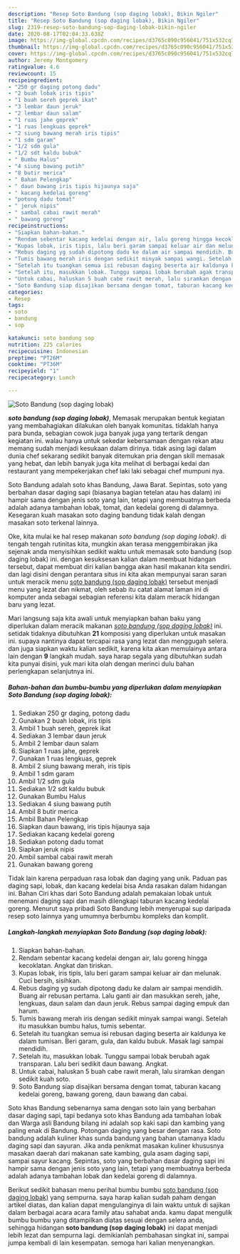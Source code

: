 ```yaml
---
description: "Resep Soto Bandung (sop daging lobak), Bikin Ngiler"
title: "Resep Soto Bandung (sop daging lobak), Bikin Ngiler"
slug: 2319-resep-soto-bandung-sop-daging-lobak-bikin-ngiler
date: 2020-08-17T02:04:33.638Z
image: https://img-global.cpcdn.com/recipes/d3765c090c956041/751x532cq70/soto-bandung-sop-daging-lobak-foto-resep-utama.jpg
thumbnail: https://img-global.cpcdn.com/recipes/d3765c090c956041/751x532cq70/soto-bandung-sop-daging-lobak-foto-resep-utama.jpg
cover: https://img-global.cpcdn.com/recipes/d3765c090c956041/751x532cq70/soto-bandung-sop-daging-lobak-foto-resep-utama.jpg
author: Jeremy Montgomery
ratingvalue: 4.6
reviewcount: 15
recipeingredient:
- "250 gr daging potong dadu"
- "2 buah lobak iris tipis"
- "1 buah sereh geprek ikat"
- "3 lembar daun jeruk"
- "2 lembar daun salam"
- "1 ruas jahe geprek"
- "1 ruas lengkuas geprek"
- "2 siung bawang merah iris tipis"
- "1 sdm garam"
- "1/2 sdm gula"
- "1/2 sdt kaldu bubuk"
- " Bumbu Halus"
- "4 siung bawang putih"
- "8 butir merica"
- " Bahan Pelengkap"
- " daun bawang iris tipis hijaunya saja"
- " kacang kedelai goreng"
- "potong dadu tomat"
- " jeruk nipis"
- " sambal cabai rawit merah"
- " bawang goreng"
recipeinstructions:
- "Siapkan bahan-bahan."
- "Rendam sebentar kacang kedelai dengan air, lalu goreng hingga kecoklatan. Angkat dan tiriskan."
- "Kupas lobak, iris tipis, lalu beri garam sampai keluar air dan melunak. Cuci bersih, sisihkan."
- "Rebus daging yg sudah dipotong dadu ke dalam air sampai mendidih. Buang air rebusan pertama. Lalu ganti air dan masukkan sereh, jahe, lengkuas, daun salam dan daun jeruk. Rebus sampai daging empuk dan harum."
- "Tumis bawang merah iris dengan sedikit minyak sampai wangi. Setelah itu masukkan bumbu halus, tumis sebentar."
- "Setelah itu tuangkan semua isi rebusan daging beserta air kaldunya ke dalam tumisan. Beri garam, gula, dan kaldu bubuk. Masak lagi sampai mendidih."
- "Setelah itu, masukkan lobak. Tunggu sampai lobak berubah agak transparan. Lalu beri sedikit daun bawang. Angkat."
- "Untuk cabai, haluskan 5 buah cabe rawit merah, lalu siramkan dengan sedikit kuah soto."
- "Soto Bandung siap disajikan bersama dengan tomat, taburan kacang kedelai goreng, bawang goreng, daun bawang dan cabai."
categories:
- Resep
tags:
- soto
- bandung
- sop

katakunci: soto bandung sop 
nutrition: 225 calories
recipecuisine: Indonesian
preptime: "PT26M"
cooktime: "PT36M"
recipeyield: "1"
recipecategory: Lunch

---
```



![Soto Bandung (sop daging lobak)](https://img-global.cpcdn.com/recipes/d3765c090c956041/751x532cq70/soto-bandung-sop-daging-lobak-foto-resep-utama.jpg)

<b><i>soto bandung (sop daging lobak)</i></b>, Memasak merupakan bentuk kegiatan yang membahagiakan dilakukan oleh banyak komunitas. tidaklah hanya para bunda, sebagian cowok juga banyak juga yang tertarik dengan kegiatan ini. walau hanya untuk sekedar kebersamaan dengan rekan atau memang sudah menjadi kesukaan dalam dirinya. tidak asing lagi dalam dunia chef sekarang sedikit banyak ditemukan pria dengan skill memasak yang hebat, dan lebih banyak juga kita melihat di berbagai kedai dan restaurant yang mempekerjakan chef laki laki sebagai chef mumpuni nya.

Soto Bandung adalah soto khas Bandung, Jawa Barat. Sepintas, soto yang berbahan dasar daging sapi (biasanya bagian tetelan atau has dalam) ini hampir sama dengan jenis soto yang lain, tetapi yang membuatnya berbeda adalah adanya tambahan lobak, tomat, dan kedelai goreng di dalamnya. Kesegaran kuah masakan soto daging bandung tidak kalah dengan masakan soto terkenal lainnya.

Oke, kita mulai ke hal resep makanan <i>soto bandung (sop daging lobak)</i>. di tengah tengah rutinitas kita, mungkin akan terasa menggembirakan jika sejenak anda menyisihkan sedikit waktu untuk memasak soto bandung (sop daging lobak) ini. dengan kesuksesan kalian dalam membuat hidangan tersebut, dapat membuat diri kalian bangga akan hasil makanan kita sendiri. dan lagi disini dengan perantara situs ini kita akan mempunyai saran saran untuk meracik menu <u>soto bandung (sop daging lobak)</u> tersebut menjadi menu yang lezat dan nikmat, oleh sebab itu catat alamat laman ini di komputer anda sebagai sebagian referensi kita dalam meracik hidangan baru yang lezat.


Mari langsung saja kita awali untuk menyiapkan bahan baku yang diperlukan dalam meracik makanan <u><i>soto bandung (sop daging lobak)</i></u> ini. setidak tidaknya dibutuhkan <b>21</b> komposisi yang diperlukan untuk masakan ini. supaya nantinya dapat tercapai rasa yang lezat dan menggugah selera. dan juga siapkan waktu kalian sedikit, karena kita akan memulainya antara lain dengan <b>9</b> langkah mudah. saya harap segala yang dibutuhkan sudah kita punyai disini, yuk mari kita olah dengan merinci dulu bahan perlengkapan selanjutnya ini.

<!--inarticleads1-->

##### Bahan-bahan dan bumbu-bumbu yang diperlukan dalam menyiapkan Soto Bandung (sop daging lobak):

1. Sediakan 250 gr daging, potong dadu
1. Gunakan 2 buah lobak, iris tipis
1. Ambil 1 buah sereh, geprek ikat
1. Sediakan 3 lembar daun jeruk
1. Ambil 2 lembar daun salam
1. Siapkan 1 ruas jahe, geprek
1. Gunakan 1 ruas lengkuas, geprek
1. Ambil 2 siung bawang merah, iris tipis
1. Ambil 1 sdm garam
1. Ambil 1/2 sdm gula
1. Sediakan 1/2 sdt kaldu bubuk
1. Gunakan  Bumbu Halus
1. Sediakan 4 siung bawang putih
1. Ambil 8 butir merica
1. Ambil  Bahan Pelengkap
1. Siapkan  daun bawang, iris tipis hijaunya saja
1. Sediakan  kacang kedelai goreng
1. Sediakan potong dadu tomat
1. Siapkan  jeruk nipis
1. Ambil  sambal cabai rawit merah
1. Gunakan  bawang goreng


Tidak lain karena perpaduan rasa lobak dan daging yang unik. Paduan pas daging sapi, lobak, dan kacang kedelai bisa Anda rasakan dalam hidangan ini. Bahan Ciri khas dari Soto Bandung adalah pemakaian lobak untuk menemani daging sapi dan masih dilengkapi taburan kacang kedelai goreng. Menurut saya pribadi Soto Bandung lebih menyerupai sup daripada resep soto lainnya yang umumnya berbumbu kompleks dan komplit. 

<!--inarticleads2-->

##### Langkah-langkah menyiapkan Soto Bandung (sop daging lobak):

1. Siapkan bahan-bahan.
1. Rendam sebentar kacang kedelai dengan air, lalu goreng hingga kecoklatan. Angkat dan tiriskan.
1. Kupas lobak, iris tipis, lalu beri garam sampai keluar air dan melunak. Cuci bersih, sisihkan.
1. Rebus daging yg sudah dipotong dadu ke dalam air sampai mendidih. Buang air rebusan pertama. Lalu ganti air dan masukkan sereh, jahe, lengkuas, daun salam dan daun jeruk. Rebus sampai daging empuk dan harum.
1. Tumis bawang merah iris dengan sedikit minyak sampai wangi. Setelah itu masukkan bumbu halus, tumis sebentar.
1. Setelah itu tuangkan semua isi rebusan daging beserta air kaldunya ke dalam tumisan. Beri garam, gula, dan kaldu bubuk. Masak lagi sampai mendidih.
1. Setelah itu, masukkan lobak. Tunggu sampai lobak berubah agak transparan. Lalu beri sedikit daun bawang. Angkat.
1. Untuk cabai, haluskan 5 buah cabe rawit merah, lalu siramkan dengan sedikit kuah soto.
1. Soto Bandung siap disajikan bersama dengan tomat, taburan kacang kedelai goreng, bawang goreng, daun bawang dan cabai.


Soto khas Bandung sebenarnya sama dengan soto lain yang berbahan dasar daging sapi, tapi bedanya soto khas Bandung ada tambahan lobak dan Warga asli Bandung bilang ini adalah sop kaki sapi dan kambing yang paling enak di Bandung. Potongan daging yang besar dengan rasa. Soto bandung adalah kuliner khas sunda bandung yang bahan utamanya kladu daging sapi dan sayuran. Jika anda penikmat masakan kuliner khususnya masakan daerah dari makanan sate kambing, gula asam daging sapi, sampai sayur kacang. Sepintas, soto yang berbahan dasar daging sapi ini hampir sama dengan jenis soto yang lain, tetapi yang membuatnya berbeda adalah adanya tambahan lobak dan kedelai goreng di dalamnya. 

Berikut sedikit bahasan menu perihal bumbu bumbu <u>soto bandung (sop daging lobak)</u> yang sempurna. saya harap kalian sudah paham dengan artikel diatas, dan kalian dapat mengulanginya di lain waktu untuk di sajikan dalam berbagai acara acara family atau sahabat anda. kamu dapat mengulik bumbu bumbu yang ditampilkan diatas sesuai dengan selera anda, sehingga hidangan <b>soto bandung (sop daging lobak)</b> ini dapat menjadi lebih lezat dan sempurna lagi. demikianlah pembahasan singkat ini, sampai jumpa kembali di lain kesempatan. semoga hari kalian menyenangkan.
